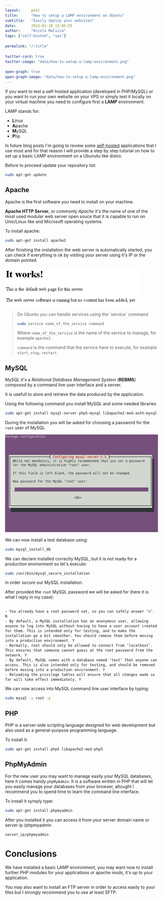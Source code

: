 ```yaml
---
layout:     post
title:      "How to setup a LAMP environment on Ubuntu"
subtitle:   "Easily deploy your websites"
date:       2015-01-18 13:05:55
author:     "Nicola Malizia"
tags: ["self-hosted", "vps"]

permalink: "/:title"

twitter-card: true
twitter-image: "data/how-to-setup-a-lamp-environment.png"

open-graph: true
open-graph-image: "data/how-to-setup-a-lamp-environment.png"
---
```


If you want to test a self-hosted application (developed in PHP/MySQL) or you want to run your own website on your VPS or simply test it locally on your virtual machine you need to configure first a **LAMP** environment. 

LAMP stands for: 

- **L**inux
- **A**pache
- **M**ySQL
- **P**hp

In future blog posts I'm going to review some <a href="environment-testing-self-hosted-projects" target="_blank">self-hosted</a> applications that I use most and for that reason I will provide a step by step tutorial on how to set up a basic LAMP environment on a Ubunutu like distro.

Before to proceed update your repository list:

```bash
sudo apt-get update
```

## Apache

Apache is the first software you need to install on your machine. 

**Apache HTTP Server**, or commonly *Apache* it's the name of one of the most used modular web server open souce that it is capable to run on Unix/Linux like and Microsoft operating systems. 

To install apache: 

```bash
sudo apt-get install apache2
```

After finishing the installation the web server is automatically started, you can check if everything is ok by visiting your server using it's IP or the domain pointed. 

<img class="img-responsive" src="data/apache-it-works.png" alt="Apache It Works">

<blockquote>
On Ubuntu you can handle services using the `service` command

```bash
sudo service name_of_the_service command
```

Where `name_of_the_service` is the name of the service to manage, for example `apache2`. 

`command` is the command that the service have to execute, for example `start`, `stop`, `restart`.
</blockquote>

## MySQL

MySQL it's a *Relational Database Management System* (**RDBMS**) composed by a command line user interface and a server. 

It is usefull to store and retrieve the data produced by the application. 

Using the following command you install MySQL and some needed libraries 

```bash
sudo apt-get install mysql-server php5-mysql libapache2-mod-auth-mysql
```

During the installation you will be asked for choosing a password for the `root` user of MySQL

<img class="img-responsive" src="data/root-mysql-password.png" alt="MySQL root password">

We can now install a test database using:

```bash
sudo mysql_install_db
```

We can declare installed correctly MySQL, but it is not ready for a production environment so let's execute:

```bash
sudo /usr/bin/mysql_secure_installation
```

in order _secure_ our MySQL installation. 

After provided the `root` MySQL password we will be asked for (here it is what I reply in my case):

```

- You already have a root password set, so you can safely answer ‘n’. N
- By default, a MySQL installation has an anonymous user, allowing anyone to log into MySQL without having to have a user account created for them. This is intended only for testing, and to make the installation go a bit smoother. You should remove them before moving into a production environment. Y
- Normally, root should only be allowed to connect from ‘localhost’. This ensures that someone cannot guess at the root password from the network. Y
- By default, MySQL comes with a database named ‘test’ that anyone can access. This is also intended only for testing, and should be removed before moving into a production environment. Y
- Reloading the privilege tables will ensure that all changes made so far will take effect immediately. Y

```

We can now access into MySQL command line user interface by typing:

```bash
sudo mysql -u root -p
```

## PHP

PHP is a server-side scripting language designed for web development but also used as a general-purpose programming language.

To install it: 

```bash
sudo apt-get install php5 libapache2-mod-php5
```

## PhpMyAdmin

For the new user you may want to manage easily your MySQL databases, here it comes handy `phpMyAdmin`. It is a software written in PHP that will let you easily manage your databases from your browser, altought I recommend you to spend time to learn the command line interface. 

To install it symply type: 

```bash
sudo apt-get install phpmyadmin
```

After you installed it you can access it from your server domain name or server ip /phpmyadmin

```
server_ip/phpmyadmin
```

# Conclusions

We have installed a basic LAMP environment, you may want now to install further PHP modules for your applications or apache mods, it's up to your application. 

You may also want to install an FTP server in order to access easily to your files but I strongly recommend you to use at least SFTP.